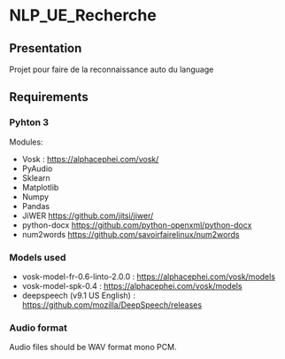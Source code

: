# NLP_UE_Recherche

## Presentation
Projet pour faire de la reconnaissance auto du language

## Requirements
### Pyhton 3
Modules:
* Vosk : <https://alphacephei.com/vosk/>
* PyAudio
* Sklearn 
* Matplotlib
* Numpy
* Pandas
* JiWER <https://github.com/jitsi/jiwer/>
* python-docx <https://github.com/python-openxml/python-docx>
* num2words <https://github.com/savoirfairelinux/num2words>

### Models used
* vosk-model-fr-0.6-linto-2.0.0 : <https://alphacephei.com/vosk/models>
* vosk-model-spk-0.4 : <https://alphacephei.com/vosk/models>
* deepspeech (v9.1 US English) : <https://github.com/mozilla/DeepSpeech/releases>

### Audio format
Audio files should be WAV format mono PCM.
